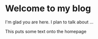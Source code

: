 # Welcome to my blog

I'm glad you are here. I plan to talk about ...

This puts some text onto the homepage
